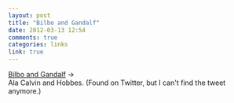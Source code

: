 ```yaml
---
layout: post
title: "Bilbo and Gandalf"
date: 2012-03-13 12:54
comments: true
categories: links
link: true
---
```

[Bilbo and Gandalf](http://www.flickr.com/photos/cooljohnny/6813716364/sizes/l/ "Bilbo and Gandalf") &rarr;  
Ala Calvin and Hobbes. (Found on Twitter, but I can't find the tweet anymore.)